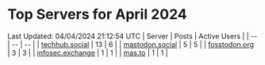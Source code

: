 # Top Servers for April 2024
Last Updated: 04/04/2024 21:12:54 UTC
| Server | Posts | Active Users |
| -- | -- | -- |
| [techhub.social](https://techhub.social/tags/PowerShell) | 13 | 6 |
| [mastodon.social](https://mastodon.social/tags/PowerShell) | 5 | 5 |
| [fosstodon.org](https://fosstodon.org/tags/PowerShell) | 3 | 3 |
| [infosec.exchange](https://infosec.exchange/tags/PowerShell) | 1 | 1 |
| [mas.to](https://mas.to/tags/PowerShell) | 1 | 1 |
